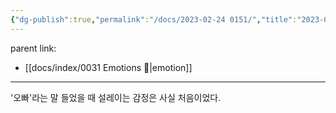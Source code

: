 ```yaml
---
{"dg-publish":true,"permalink":"/docs/2023-02-24 0151/","title":"2023-02-24 0151","tags":[" emotion ","emotion"]}
---
```


parent link: 
- [[docs/index/0031 Emotions 🤔\|emotion]]

---

'오빠'라는 말 들었을 때 설레이는 감정은 사실 처음이었다.
